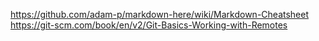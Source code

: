 https://github.com/adam-p/markdown-here/wiki/Markdown-Cheatsheet
https://git-scm.com/book/en/v2/Git-Basics-Working-with-Remotes
